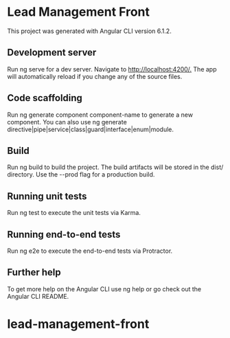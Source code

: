 # Lead Management Front

This project was generated with Angular CLI version 6.1.2.

## Development server

Run ng serve for a dev server. Navigate to [http://localhost:4200/.](http://localhost:4200/.) The app will
automatically reload if you change any of the source files.

## Code scaffolding

Run ng generate component component-name to generate a new component. You can also
use ng generate directive|pipe|service|class|guard|interface|enum|module.

## Build

Run ng build to build the project. The build artifacts will be stored in the dist/ directory.
Use the --prod flag for a production build.

## Running unit tests

Run ng test to execute the unit tests via Karma.

## Running end-to-end tests

Run ng e2e to execute the end-to-end tests via Protractor.

## Further help

To get more help on the Angular CLI use ng help or go check out the Angular CLI
README.

# lead-management-front



